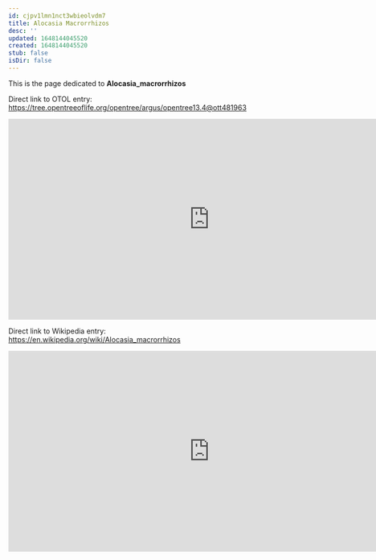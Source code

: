 ```yaml
---
id: cjpv1lmn1nct3wbieolvdm7
title: Alocasia Macrorrhizos
desc: ''
updated: 1648144045520
created: 1648144045520
stub: false
isDir: false
---
```

This is the page dedicated to **Alocasia_macrorrhizos**


Direct link to OTOL entry: https://tree.opentreeoflife.org/opentree/argus/opentree13.4@ott481963



<html>
    <body>
    <iframe src="https://tree.opentreeoflife.org/opentree/argus/opentree13.4@ott481963"
    width="800" height="400" frameborder="0" allowfullscreen> </iframe>
    </body>
</html>
    


Direct link to Wikipedia entry: https://en.wikipedia.org/wiki/Alocasia_macrorrhizos



<html>
    <body>
    <iframe src="https://en.wikipedia.org/wiki/Alocasia_macrorrhizos"
    width="800" height="400" frameborder="0" allowfullscreen> </iframe>
    </body>
</html>
    
